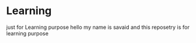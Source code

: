 # Learning
just for Learning purpose
hello my name is savaid and this reposetry is for learning purpose
